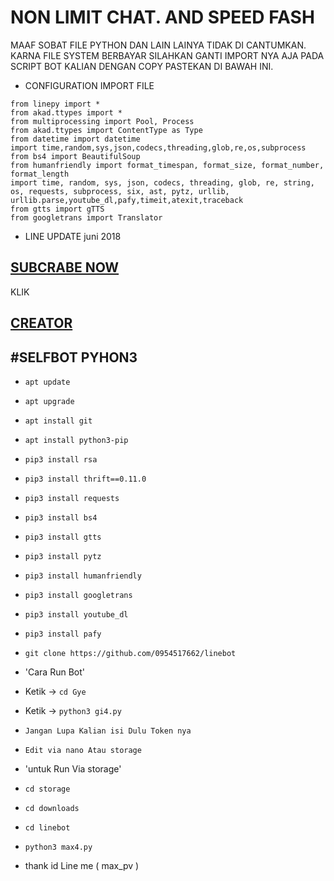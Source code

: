 # NON LIMIT CHAT. AND SPEED FASH

MAAF SOBAT FILE PYTHON DAN LAIN LAINYA TIDAK DI CANTUMKAN.
KARNA FILE SYSTEM BERBAYAR SILAHKAN GANTI IMPORT NYA AJA PADA
SCRIPT BOT KALIAN DENGAN COPY PASTEKAN DI BAWAH INI.

- CONFIGURATION IMPORT FILE
```
from linepy import *
from akad.ttypes import *
from multiprocessing import Pool, Process
from akad.ttypes import ContentType as Type
from datetime import datetime
import time,random,sys,json,codecs,threading,glob,re,os,subprocess
from bs4 import BeautifulSoup
from humanfriendly import format_timespan, format_size, format_number, format_length
import time, random, sys, json, codecs, threading, glob, re, string, os, requests, subprocess, six, ast, pytz, urllib, urllib.parse,youtube_dl,pafy,timeit,atexit,traceback
from gtts import gTTS
from googletrans import Translator

```

- LINE UPDATE
juni 2018
## [SUBCRABE NOW](https://www.youtube.com/channel/UCycBrqSWEHdk-slnhUmGWiQ)
KLIK
## [CREATOR](http://line.me/ti/p/~adiputra.95)

#SELFBOT PYHON3
------
- `apt update`
- `apt upgrade`
- `apt install git`
- `apt install python3-pip`
- `pip3 install rsa`
- `pip3 install thrift==0.11.0`
- `pip3 install requests`
- `pip3 install bs4`
- `pip3 install gtts`
- `pip3 install pytz`
- `pip3 install humanfriendly`
- `pip3 install googletrans`
- `pip3 install youtube_dl`
- `pip3 install pafy`
- `git clone https://github.com/0954517662/linebot`

- 'Cara Run Bot'
- Ketik -> `cd Gye`
- Ketik -> `python3 gi4.py`
- `Jangan Lupa Kalian isi Dulu Token nya`
- `Edit via nano Atau storage`

- 'untuk Run Via storage'
- `cd storage`
- `cd downloads`
- `cd linebot`
- `python3 max4.py`

- thank id Line me ( max_pv )
